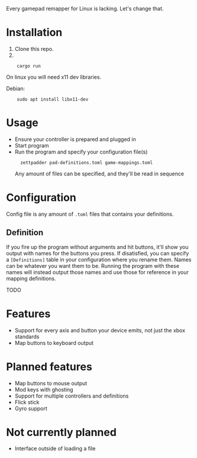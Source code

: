 Every gamepad remapper for Linux is lacking. Let's change that.

# Installation

1. Clone this repo.
2. 
```
    cargo run
```

On linux you will need x11 dev libraries.

Debian:
```
    sudo apt install libx11-dev
```


# Usage
- Ensure your controller is prepared and plugged in
- Start program
- Run the program and specify your configuration file(s)
  ```
    zettpadder pad-definitions.toml game-mappings.toml
  ```
  Any amount of files can be specified, and they'll be read in sequence

# Configuration

Config file is any amount of `.toml` files that contains your definitions.

## Definition

If you fire up the program without arguments and hit buttons, it'll show you output with names for the buttons you press. If disatisfied, you can specify a `[Definitions]` table in your configuration where you rename them. Names can be whatever you want them to be. Running the program with these names will instead output those names and use those for reference in your mapping definitions.

TODO

# Features
- Support for every axis and button your device emits, not just the xbox standards
- Map buttons to keyboard output

# Planned features
- Map buttons to mouse output
- Mod keys with ghosting
- Support for multiple controllers and definitions
- Flick stick
- Gyro support

# Not currently planned
- Interface outside of loading a file
